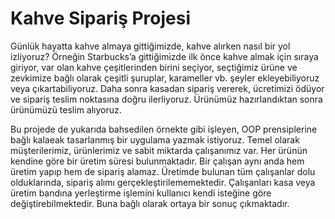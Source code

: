 # Kahve Sipariş Projesi
Günlük hayatta kahve almaya gittiğimizde, kahve alırken nasıl bir yol izliyoruz? Örneğin Starbucks’a gittiğimizde ilk önce kahve almak için sıraya giriyor, var olan kahve çeşitlerinden birini seçiyor, seçtiğimiz ürüne ve zevkimize bağlı olarak çeşitli şuruplar, karameller vb. şeyler ekleyebiliyoruz veya çıkartabiliyoruz. Daha sonra kasadan sipariş vererek, ücretimizi ödüyor ve sipariş teslim noktasına doğru ilerliyoruz. Ürünümüz hazırlandıktan sonra ürünümüzü teslim alıyoruz.
  
Bu projede de yukarıda bahsedilen örnekte gibi işleyen, OOP prensiplerine bağlı kalaeak tasarlanmış bir uygulama yazmak istiyoruz. Temel olarak müşterilerimiz, ürünlerimiz ve sabit miktarda çalışanımız var. Her ürünün kendine göre bir üretim süresi bulunmaktadır. Bir çalışan aynı anda hem üretim yapıp hem de sipariş alamaz. Üretimde bulunan tüm çalışanlar dolu olduklarında, sipariş alımı gerçekleştirilememektedir. Çalışanları kasa veya üretim bandına yerleştirme işlemini kullanıcı kendi isteğine göre değiştirebilmektedir. Buna bağlı olarak ortaya bir sonuç çıkmaktadır.
